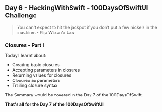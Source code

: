 ## Day 6 - HackingWithSwift - 100DaysOfSwiftUI Challenge

> You can't expect to hit the jackpot if you don't put a few nickels in the machine. - Flip Wilson's Law

### Closures - Part I

Today I learnt about:

- Creating basic closures
- Accepting parameters in closures
- Returning values for closures
- Closures as parameters
- Trailing closure syntax

The Summary would be covered in the Day 7 of the 100DaysOfSwift.

**That's all for the Day 7 of the 100DaysOfSwiftUI**


